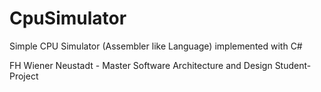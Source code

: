 # CpuSimulator

Simple CPU Simulator (Assembler like Language) implemented with C# 

FH Wiener Neustadt - Master Software Architecture and Design
Student-Project 
